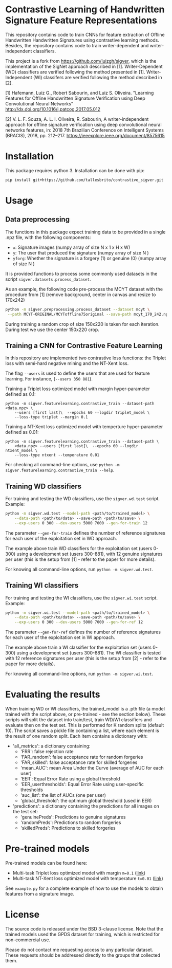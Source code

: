 # Contrastive Learning of Handwritten Signature Feature Representations

This repository contains code to train CNNs for feature extraction of Offline Handwritten Handwritten Signatures using contrastive learning methods. Besides, the repository contains code to train writer-dependent and writer-independent classifiers.

This project is a fork from https://github.com/luizgh/sigver, which is the implementation of the SigNet approach described in [1]. Writer-Dependent (WD) classifiers are verified following the method presented in [1]. Writer-Independent (WI) classifers are verified following the method described in [2].

[1] Hafemann, Luiz G., Robert Sabourin, and Luiz S. Oliveira. "Learning Features for Offline Handwritten Signature Verification using Deep Convolutional Neural Networks" http://dx.doi.org/10.1016/j.patcog.2017.05.012

[2] V. L. F. Souza, A. L. I. Oliveira, R. Sabourin, A writer-independent approach for offline signature verification using deep convolutional neural networks features, in: 2018 7th Brazilian Conference on
Intelligent Systems (BRACIS), 2018, pp. 212–217. https://ieeexplore.ieee.org/document/8575615

# Installation

This package requires python 3. Installation can be done with pip:

```bash
pip install git+https://github.com/tallesbrito/contrastive_sigver.git
```

# Usage

## Data preprocessing

The functions in this package expect training data to be provided in a single .npz file, with the following components:

* ```x```: Signature images (numpy array of size N x 1 x H x W)
* ```y```: The user that produced the signature (numpy array of size N )
* ```yforg```: Whether the signature is a forgery (1) or genuine (0) (numpy array of size N )

It is provided functions to process some commonly used datasets in the script ```sigver.datasets.process_dataset```. 

As an example, the following code pre-process the MCYT dataset with the procedure from [1] (remove background, center in canvas and resize to 170x242)

```bash
python -m sigver.preprocessing.process_dataset --dataset mcyt \
 --path MCYT-ORIGINAL/MCYToffline75original --save-path mcyt_170_242.npz
```

During training a random crop of size 150x220 is taken for each iteration. During test we use the center 150x220 crop.

## Training a CNN for Contrastive Feature Learning

In this repository are implemented two contrastive loss functions: the Triplet loss with semi-hard negative mining and the NT-Xent loss.

The flag ```--users``` is used to define the users that are used for feature learning. For instance, (```--users 350 881```). 

Training a Triplet loss optimized model with margin hyper-parameter defined as 0.1:

```
python -m sigver.featurelearning.contrastive_train --dataset-path  <data.npz> \
    --users [first last]\  --epochs 60 --logdir triplet_model \
    --loss-type triplet --margin 0.1
```

Training a NT-Xent loss optimized model with temperture hyper-parameter defined as 0.01:

```
python -m sigver.featurelearning.contrastive_train --dataset-path \
    <data.npz> --users [first last]\  --epochs 60 --logdir ntxent_model \
    --loss-type ntxent --temperature 0.01   
```

For checking all command-line options, use ```python -m sigver.featurelearning.contrastive_train --help```. 

## Training WD classifiers

For training and testing the WD classifiers, use the ```sigver.wd.test``` script. Example:

```bash
python -m sigver.wd.test --model-path <path/to/trained_model> \
    --data-path <path/to/data> --save-path <path/to/save> \
    --exp-users 0 300 --dev-users 5000 7000 --gen-for-train 12
```
The parameter ```--gen-for-train``` defines the number of reference signatures for each user of the exploitation set in WD approach.

The example above train WD classifiers for the exploitation set (users 0-300) using a development
set (users 300-881), with 12 genuine signatures per user (this is the setup from [1] - refer to 
the paper for more details). 

For knowing all command-line options, run ```python -m sigver.wd.test```.

## Training WI classifiers

For training and testing the WI classifiers, use the ```sigver.wi.test``` script. Example:

```bash
python -m sigver.wi.test --model-path <path/to/trained_model> \
    --data-path <path/to/data> --save-path <path/to/save> \
    --exp-users 0 300 --dev-users 5000 7000 --gen-for-ref 12
```

The parameter ```--gen-for-ref``` defines the number of reference signatures for each user of the exploitation set in WI approach.

The example above train a WI classifier for the exploitation set (users 0-300) using a development
set (users 300-881). The WI classifier is tested with 12 reference signatures per user (this is the setup from [2] - refer to the paper for more details). 

For knowing all command-line options, run ```python -m sigver.wi.test```.

# Evaluating the results

When training WD or WI classifiers, the trained_model is a .pth file (a model trained with the script above, or pre-trained - see the section below). These scripts will split the dataset into train/test, train WD/WI classifiers and evaluate then on the test set. This is performed for K random splits (default 10). The script saves a pickle file containing a list, where each element is the result  of one random split. Each item contains a dictionary with:

* 'all_metrics': a dictionary containing:
  * 'FRR': false rejection rate
  * 'FAR_random': false acceptance rate for random forgeries
  * 'FAR_skilled': false acceptance rate for skilled forgeries
  * 'mean_AUC': mean Area Under the Curve (average of AUC for each user)
  * 'EER': Equal Error Rate using a global threshold
  * 'EER_userthresholds': Equal Error Rate using user-specific thresholds
  * 'auc_list': the list of AUCs (one per user)
  * 'global_threshold': the optimum global threshold (used in EER)
* 'predictions': a dictionary containing the predictions for all images on the test set:
  * 'genuinePreds': Predictions to genuine signatures
  * 'randomPreds': Predictions to random forgeries
  * 'skilledPreds': Predictions to skilled forgeries

# Pre-trained models

Pre-trained models can be found here: 
* Multi-task Triplet loss optimized model with margin ```m=0.1```  ([link](https://github.com/tallesbrito/contrastive_sigver/blob/master/models/triplet_01/model.pth))
* Multi-task NT-Xent loss optimized model with temperature ```t=0.01``` ([link](https://github.com/tallesbrito/contrastive_sigver/blob/master/models/ntxent_001/model.pth))

See ```example.py``` for a complete example of how to use the models to obtain features from a signature image. 

# License

The source code is released under the BSD 3-clause license. Note that the trained models used the GPDS dataset for training, which is restricted for non-commercial use.  

Please do not contact me requesting access to any particular dataset. These requests should be addressed directly to the groups that collected them.
